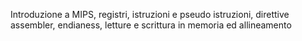 Introduzione a MIPS, registri, istruzioni e pseudo istruzioni, direttive assembler, endianess, letture e scrittura in memoria ed allineamento